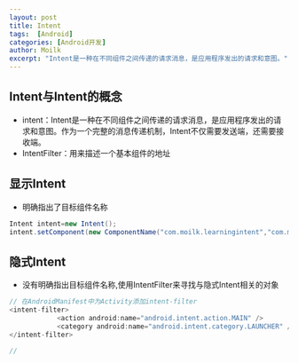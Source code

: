 ```yaml
---
layout: post
title: Intent
tags:  [Android]
categories: [Android开发]
author: Moilk
excerpt: "Intent是一种在不同组件之间传递的请求消息，是应用程序发出的请求和意图。"
---
```


## Intent与Intent的概念
* intent：Intent是一种在不同组件之间传递的请求消息，是应用程序发出的请求和意图。作为一个完整的消息传递机制，Intent不仅需要发送端，还需要接收端。
* IntentFilter：用来描述一个基本组件的地址

## 显示Intent
* 明确指出了目标组件名称

```java
Intent intent=new Intent();
intent.setComponent(new ComponentName("com.moilk.learningintent","com.moilk.learningintent.Aty1"));
```

## 隐式Intent
* 没有明确指出目标组件名称,使用IntentFilter来寻找与隐式Intent相关的对象

```java
// 在AndroidManifest中为Activity添加intent-filter
<intent-filter>
            <action android:name="android.intent.action.MAIN" />
            <category android:name="android.intent.category.LAUNCHER" />
</intent-filter>

// 
```
